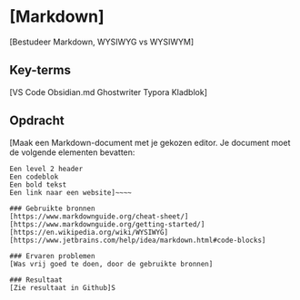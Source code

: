 # [**Markdown**]
[Bestudeer Markdown, WYSIWYG vs WYSIWYM]

## Key-terms
[VS Code
Obsidian.md
Ghostwriter
Typora
Kladblok]

## Opdracht
[Maak een Markdown-document met je gekozen editor. Je document moet de volgende elementen bevatten:
~~~~Een level 1 header
Een level 2 header
Een codeblok
Een bold tekst
Een link naar een website]~~~~

### Gebruikte bronnen
[https://www.markdownguide.org/cheat-sheet/] [https://www.markdownguide.org/getting-started/] [https://en.wikipedia.org/wiki/WYSIWYG] [https://www.jetbrains.com/help/idea/markdown.html#code-blocks]

### Ervaren problemen
[Was vrij goed te doen, door de gebruikte bronnen]

### Resultaat
[Zie resultaat in Github]S